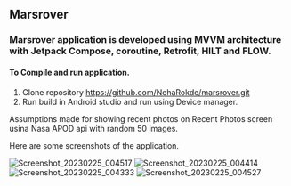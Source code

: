 ## Marsrover ##

### Marsrover application is developed using MVVM architecture with Jetpack Compose, coroutine, Retrofit, HILT and FLOW.

#### To Compile and run application.
1) Clone repository https://github.com/NehaRokde/marsrover.git
2) Run build in Android studio and run using Device manager.

Assumptions made for showing recent photos on Recent Photos screen usina Nasa APOD api with random 50 images.

Here are some screenshots of the application.


![Screenshot_20230225_004517](https://user-images.githubusercontent.com/1868114/221341448-cb64f920-c840-43db-978d-20258536a20f.png)
![Screenshot_20230225_004414](https://user-images.githubusercontent.com/1868114/221341453-d2c2795c-34e2-413b-93d0-c95ac6180f64.png)
![Screenshot_20230225_004333](https://user-images.githubusercontent.com/1868114/221341455-adbe71c7-b81d-467b-95e6-a77752fade4b.png)
![Screenshot_20230225_004527](https://user-images.githubusercontent.com/1868114/221341457-45653dc6-0b18-425c-90a3-e221296276fc.png)


